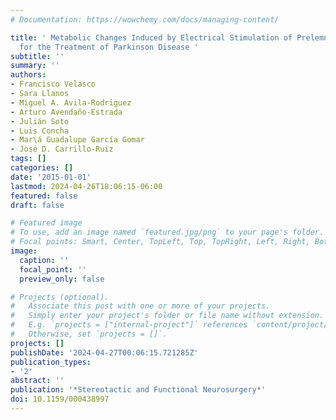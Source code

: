```yaml
---
# Documentation: https://wowchemy.com/docs/managing-content/

title: ' Metabolic Changes Induced by Electrical Stimulation of Prelemniscal Radiations
  for the Treatment of Parkinson Disease '
subtitle: ''
summary: ''
authors:
- Francisco Velasco
- Sara Llanos
- Miguel A. Avila-Rodriguez
- Arturo Avendaño-Estrada
- Julián Soto
- Luis Concha
- Mar\á Guadalupe García Gomar
- José D. Carrillo-Ruiz
tags: []
categories: []
date: '2015-01-01'
lastmod: 2024-04-26T18:06:15-06:00
featured: false
draft: false

# Featured image
# To use, add an image named `featured.jpg/png` to your page's folder.
# Focal points: Smart, Center, TopLeft, Top, TopRight, Left, Right, BottomLeft, Bottom, BottomRight.
image:
  caption: ''
  focal_point: ''
  preview_only: false

# Projects (optional).
#   Associate this post with one or more of your projects.
#   Simply enter your project's folder or file name without extension.
#   E.g. `projects = ["internal-project"]` references `content/project/deep-learning/index.md`.
#   Otherwise, set `projects = []`.
projects: []
publishDate: '2024-04-27T00:06:15.721285Z'
publication_types:
- '2'
abstract: ''
publication: '*Stereotactic and Functional Neurosurgery*'
doi: 10.1159/000438997
---
```

